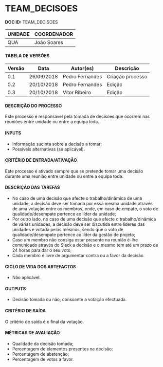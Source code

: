 # TEAM_DECISOES

**DOC ID:** TEAM_DECISOES

| UNIDADE | COORDENADOR |
|---------|-------------|
|    QUA   | João Soares |

#### TABELA DE VERSÕES

| Versão | Data | Autor(es) | Descrição
|---|---|---|---
|0.1 | 26/09/2018 | Pedro Fernandes | Criação processo
|0.2 | 20/10/2018 | Pedro Fernandes | Edição
|0.3 | 20/10/2018 | Vítor Ribeiro   | Edição

#### DESCRIÇÃO DO PROCESSO

Este processo é responsável pela tomada de decisões que ocorrem nas reuniões entre unidade ou entre a equipa toda.

#### INPUTS

* Informação sucinta sobre a decisão a tomar;
* Possíveis alternativas (se aplicável).

#### CRITÉRIO DE ENTRADA/ATIVAÇÃO

Este processo é ativado sempre que se pretende tomar uma decisão durante uma reunião entre unidade ou entre a equipa toda.

#### DESCRIÇÃO DAS TAREFAS

* No caso de uma decisão que afecte o trabalho/dinâmica de uma unidade, a decisão deve ser tomada por essa mesma unidade através de uma votação entre os membros, onde, em caso de empate, o voto de qualidade/desempate pertence ao líder da unidade;
* Por outro lado, no caso de uma decisão que afecte o trabalho/dinâmica de várias unidades, a decisão deve ser discutida entre líderes das unidades e votada pelos mesmos, sendo que o voto de qualidade/desempate pertence ao líder da gestão de projeto;
* Caso um membro não consiga estar presente na reunião é-lhe comunicado através do Slack a decisão e o mesmo tem até um prazo de 24 horas para dar o seu voto;
* Cada membro é livre de argumentar contra ou a favor da decisão.

#### CICLO DE VIDA DOS ARTEFACTOS

* Não aplicável.

#### OUTPUTS

* Decisão tomada ou não, consoante a votação efectuada.

#### CRITÉRIO DE SAÍDA

O critério de saída é o final da votação.

#### MÉTRICAS DE AVALIAÇÃO

* Qualidade da decisão tomada;
* Percentagem de elementos presentes na decisão;
* Percentagem de abstenção;
* Percentagem de votos a favor.